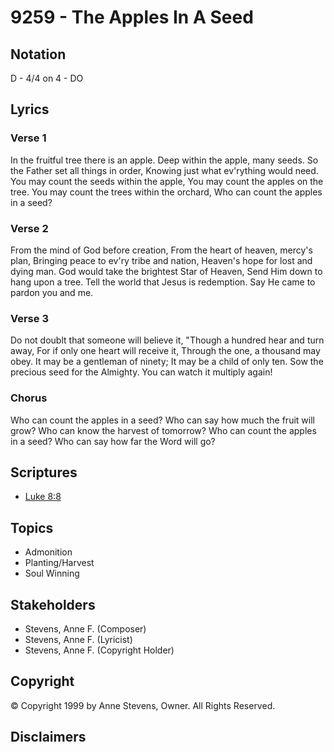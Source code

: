 # 9259 - The Apples In A Seed

## Notation

D - 4/4 on 4 - DO

## Lyrics

### Verse 1

In the fruitful tree there is an apple. Deep within the apple, many seeds. So the Father set all things in order, Knowing just what ev'rything would need. You may count the seeds within the apple, You may count the apples on the tree. You may count the trees within the orchard, Who can count the apples in a seed?

### Verse 2

From the mind of God before creation, From the heart of heaven, mercy's plan, Bringing peace to ev'ry tribe and nation, Heaven's hope for lost and dying man. God would take the brightest Star of Heaven, Send Him down to hang upon a tree. Tell the world that Jesus is redemption. Say He came to pardon you and me.

### Verse 3

Do not doublt that someone will believe it, "Though a hundred hear and turn away, For if only one heart will receive it, Through the one, a thousand may obey. It may be a gentleman of ninety; It may be a child of only ten. Sow the precious seed for the Almighty. You can watch it multiply again!

### Chorus

Who can count the apples in a seed? Who can say how much the fruit will grow? Who can know the harvest of tomorrow? Who can count the apples in a seed? Who can say how far the Word will go?


## Scriptures

- [Luke 8:8](https://www.biblegateway.com/passage/?search=Luke%208%3A8)

## Topics

- Admonition
- Planting/Harvest
- Soul Winning

## Stakeholders

- Stevens, Anne F. (Composer)
- Stevens, Anne F. (Lyricist)
- Stevens, Anne F. (Copyright Holder)

## Copyright

© Copyright 1999 by Anne Stevens, Owner. All Rights Reserved.


## Disclaimers



